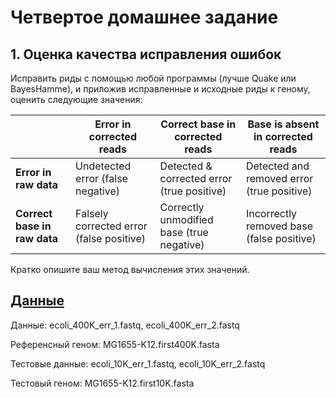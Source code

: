 # Четвертое домашнее задание

## 1. Оценка качества исправления ошибок
Исправить риды с помощью любой программы (лучше Quake или BayesHamme), и приложив исправленные и исходные риды к геному, оценить следующие значения:

|  | Error in corrected reads | Correct base in corrected reads | Base is absent in corrected reads |
| --- | --- | --- | --- |
| **Error in raw data** | Undetected error (false negative) | Detected & corrected error (true positive) | Detected and removed error (true positive) |
| **Correct base in raw data** | Falsely corrected error (false positive) |Correctly unmodified base (true negative) | Incorrectly removed base (false positive) |


Кратко опишите ваш метод вычисления этих значений.

## [Данные](https://drive.google.com/drive/folders/161iEpY6nUOs0ur1g2LVSRKuFXz4tNO41)

Данные: ecoli_400K_err_1.fastq, ecoli_400K_err_2.fastq

Референсный геном: MG1655-K12.first400K.fasta

Тестовые данные: ecoli_10K_err_1.fastq, ecoli_10K_err_2.fastq

Тестовый геном: MG1655-K12.first10K.fasta


